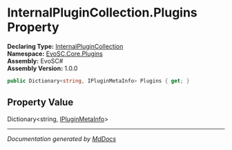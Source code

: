 ﻿<!--  
  <auto-generated>   
    The contents of this file were generated by a tool.  
    Changes to this file may be list if the file is regenerated  
  </auto-generated>   
-->

# InternalPluginCollection.Plugins Property

**Declaring Type:** [InternalPluginCollection](../index.md)  
**Namespace:** [EvoSC.Core.Plugins](../../index.md)  
**Assembly:** EvoSC\#  
**Assembly Version:** 1.0.0

```csharp
public Dictionary<string, IPluginMetaInfo> Plugins { get; }
```

## Property Value

Dictionary\<string, [IPluginMetaInfo](../../Abstractions/IPluginMetaInfo/index.md)\>

___

*Documentation generated by [MdDocs](https://github.com/ap0llo/mddocs)*
